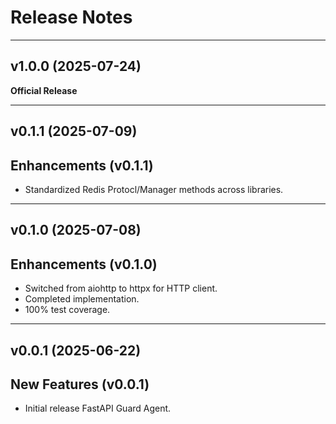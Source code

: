 Release Notes
=============

___

v1.0.0 (2025-07-24)
-------------------

**Official Release**

___

v0.1.1 (2025-07-09)
-------------------

Enhancements (v0.1.1)
---------------------
- Standardized Redis Protocl/Manager methods across libraries.

___

v0.1.0 (2025-07-08)
-------------------

Enhancements (v0.1.0)
---------------------
- Switched from aiohttp to httpx for HTTP client.
- Completed implementation.
- 100% test coverage.

___

v0.0.1 (2025-06-22)
-------------------

New Features (v0.0.1)
---------------------
- Initial release FastAPI Guard Agent.
